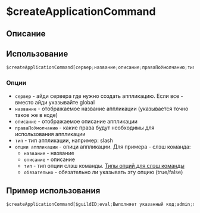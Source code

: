 # $createApplicationCommand

## Описание

## Использование
```js
$createApplicationCommand[сервер;название;описание;праваПоУмолчанию;тип;опции аппликации]
```

### Опции
- `сервер` - айди сервера где нужно создать аппликацию. Если все - вместо айди указывайте global
- `название` - отображаемое название аппликации (указывается точно такое же в коде)
- `описание` - отображаемое описание аппликации
- `праваПоУмолчанию` - какие права будут необходимы для использования аппликации
- `тип` - тип аппликации, например: slash
- `опции аппликации` - опици аппликации. Для примера - слэш команда:
    - `название` - название 
    - `описание` - описание
    - `тип` - тип опции cлэш команды. [Типы опций для слэш команды](addictions/optiontypesinslashcommands)
    - `обязательно` - обязательно ли указывать эту опцию (true/false)

## Пример использования
```javascript
$createApplicationCommand[$guildID;eval;Выполняет указанный код;admin;slash;code:Код, который нужно выполнить:STRING:true]
```
